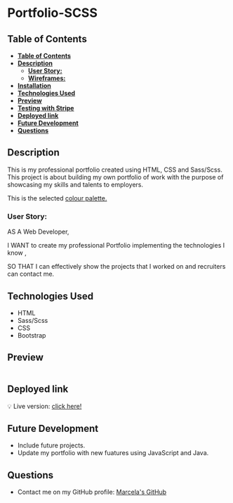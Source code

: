 # **Portfolio-SCSS**

## **Table of Contents** 

  - [**Table of Contents**](#table-of-contents)
  - [**Description**](#description)
    - [**User Story:**](#user-story)
    - [**Wireframes:**](#wireframes)
  - [**Installation**](#installation)
  - [**Technologies Used**](#technologies-used)
  - [**Preview**](#preview)
  - [**Testing with Stripe**](#testing-with-stripe)
  - [**Deployed link**](#deployed-link)
  - [**Future Development**](#future-development)
  - [**Questions**](#questions)


## **Description**
This is my professional portfolio created using HTML, CSS and Sass/Scss.
This project is about building my own portfolio of work with the purpose of showcasing my skills and talents to employers. 

This is the selected [colour palette.](https://colorhunt.co/palette/867070d5b4b4e4d0d0f5ebeb)

### **User Story:**
  AS A Web Developer,

  I WANT to create my professional Portfolio implementing the technologies I know ,

  SO THAT I can effectively show the projects that I worked on and recruiters can contact me.


## **Technologies Used**

* HTML
* Sass/Scss
* CSS
* Bootstrap

## **Preview**
 
 <img src=''>


## **Deployed link**

💡 Live version: [click here!]()

## **Future Development**

* Include future projects. 
* Update my portfolio with new fuatures using JavaScript and Java.


## **Questions**

* Contact me on my GitHub profile: [Marcela's GitHub](https://github.com/marcelamejiao)

